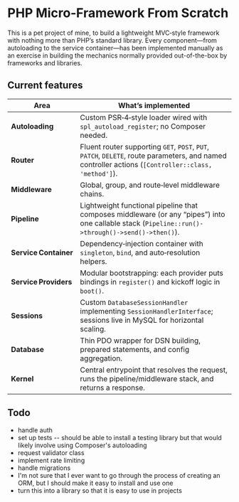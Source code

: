 # PHP Micro‑Framework From Scratch
This is a pet project of mine, to build a lightweight MVC‑style framework with nothing more than PHP’s standard library. Every component—from autoloading to the service container—has been implemented manually as an exercise in building the mechanics normally provided out-of-the-box by frameworks and libraries.

## Current features 

| Area | What’s implemented |
|------|-------------------|
| **Autoloading** | Custom PSR‑4‑style loader wired with `spl_autoload_register`; no Composer needed. |
| **Router** | Fluent router supporting `GET`, `POST`, `PUT`, `PATCH`, `DELETE`, route parameters, and named controller actions (`[Controller::class, 'method']`). |
| **Middleware** | Global, group, and route‑level middleware chains. |
| **Pipeline** | Lightweight functional pipeline that composes middleware (or any “pipes”) into one callable stack (`Pipeline::run()->through()->send()->then()`). |
| **Service Container** | Dependency‑injection container with `singleton`, `bind`, and auto‑resolution helpers. |
| **Service Providers** | Modular bootstrapping: each provider puts bindings in `register()` and kickoff logic in `boot()`. |
| **Sessions** | Custom `DatabaseSessionHandler` implementing `SessionHandlerInterface`; sessions live in MySQL for horizontal scaling. |
| **Database** | Thin PDO wrapper for DSN building, prepared statements, and config aggregation. |
| **Kernel** | Central entrypoint that resolves the request, runs the pipeline/middleware stack, and returns a response. |


## Todo
- handle auth
- set up tests -- should be able to install a testing library but that would likely involve using Composer's autoloading
- request validator class
- implement rate limiting
- handle migrations
- I'm not sure that I ever want to go through the process of creating an ORM, but I should make it easy to install and use one
- turn this into a library so that it is easy to use in projects 
